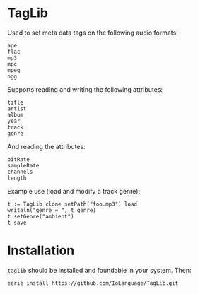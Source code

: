 # TagLib 
Used to set meta data tags on the following audio formats:

```
ape
flac
mp3
mpc
mpeg
ogg
```

Supports reading and writing the following attributes:

```
title
artist
album
year
track
genre 
```

And reading the attributes:
```
bitRate
sampleRate
channels
length
```

Example use (load and modify a track genre):

```Io
t := TagLib clone setPath("foo.mp3") load
writeln("genre = ", t genre)
t setGenre("ambient")
t save
```

# Installation
`taglib` should be installed and foundable in your system. Then:
```
eerie install https://github.com/IoLanguage/TagLib.git
```
